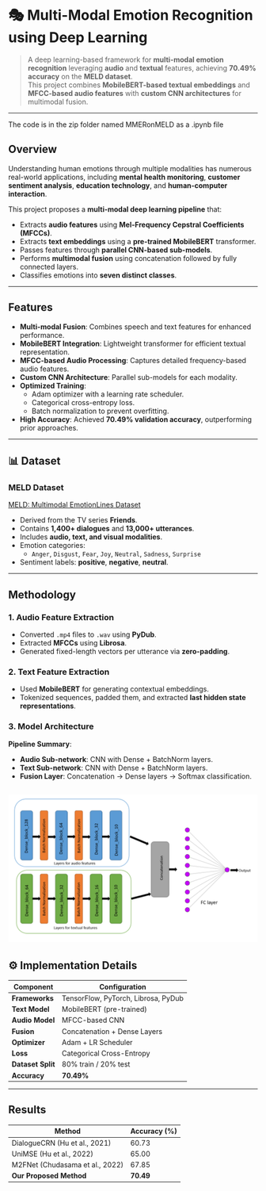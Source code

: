 # 🎭 Multi-Modal Emotion Recognition using Deep Learning

> A deep learning-based framework for **multi-modal emotion recognition** leveraging **audio** and **textual** features, achieving **70.49% accuracy** on the **MELD dataset**.  
This project combines **MobileBERT-based textual embeddings** and **MFCC-based audio features** with **custom CNN architectures** for multimodal fusion.

---

The code is in the zip folder named MMERonMELD as a .ipynb file 
## Overview

Understanding human emotions through multiple modalities has numerous real-world applications, including **mental health monitoring**, **customer sentiment analysis**, **education technology**, and **human-computer interaction**.

This project proposes a **multi-modal deep learning pipeline** that:
- Extracts **audio features** using **Mel-Frequency Cepstral Coefficients (MFCCs)**.
- Extracts **text embeddings** using a **pre-trained MobileBERT** transformer.
- Passes features through **parallel CNN-based sub-models**.
- Performs **multimodal fusion** using concatenation followed by fully connected layers.
- Classifies emotions into **seven distinct classes**.

---

## Features

- **Multi-modal Fusion**: Combines speech and text features for enhanced performance.
- **MobileBERT Integration**: Lightweight transformer for efficient textual representation.
- **MFCC-based Audio Processing**: Captures detailed frequency-based audio features.
- **Custom CNN Architecture**: Parallel sub-models for each modality.
- **Optimized Training**:
  - Adam optimizer with a learning rate scheduler.
  - Categorical cross-entropy loss.
  - Batch normalization to prevent overfitting.
- **High Accuracy**: Achieved **70.49% validation accuracy**, outperforming prior approaches.

---

## 📊 Dataset

### **MELD Dataset**  
[MELD: Multimodal EmotionLines Dataset](https://github.com/SenticNet/MELD)  

- Derived from the TV series **Friends**.
- Contains **1,400+ dialogues** and **13,000+ utterances**.
- Includes **audio, text, and visual modalities**.
- Emotion categories:
  - `Anger`, `Disgust`, `Fear`, `Joy`, `Neutral`, `Sadness`, `Surprise`
- Sentiment labels: **positive**, **negative**, **neutral**.

---

## Methodology

### **1. Audio Feature Extraction**
- Converted `.mp4` files to `.wav` using **PyDub**.
- Extracted **MFCCs** using **Librosa**.
- Generated fixed-length vectors per utterance via **zero-padding**.

### **2. Text Feature Extraction**
- Used **MobileBERT** for generating contextual embeddings.
- Tokenized sequences, padded them, and extracted **last hidden state representations**.

### **3. Model Architecture**

**Pipeline Summary**:
- **Audio Sub-network**: CNN with Dense + BatchNorm layers.
- **Text Sub-network**: CNN with Dense + BatchNorm layers.
- **Fusion Layer**: Concatenation → Dense layers → Softmax classification.

![model architecture](Figures/modelarchit.png)
---

## ⚙️ Implementation Details

| Component       | Configuration                        |
|-----------------|-------------------------------------|
| **Frameworks**  | TensorFlow, PyTorch, Librosa, PyDub |
| **Text Model**  | MobileBERT (pre-trained)            |
| **Audio Model** | MFCC-based CNN                      |
| **Fusion**      | Concatenation + Dense Layers        |
| **Optimizer**   | Adam + LR Scheduler                 |
| **Loss**        | Categorical Cross-Entropy           |
| **Dataset Split** | 80% train / 20% test               |
| **Accuracy**    | **70.49%**                          |

---

## Results

| Method                                | Accuracy (%) |
|--------------------------------------|--------------|
| DialogueCRN (Hu et al., 2021)        | 60.73        |
| UniMSE (Hu et al., 2022)             | 65.00        |
| M2FNet (Chudasama et al., 2022)      | 67.85        |
| **Our Proposed Method**             | **70.49**    |







